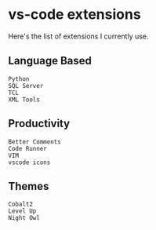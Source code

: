 # vs-code extensions

Here's the list of extensions I currently use.

## Language Based

```text
Python
SQL Server
TCL
XML Tools
 ```

## Productivity

```text
Better Comments
Code Runner
VIM
vscode icons
```

## Themes

```text
Cobalt2
Level Up
Night Owl
```